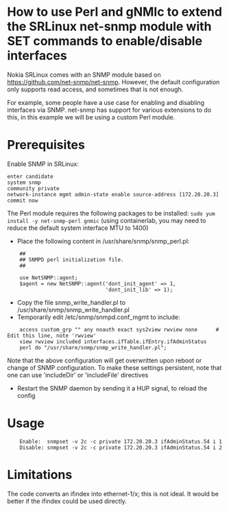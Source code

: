 # How to use Perl and gNMIc to extend the SRLinux net-snmp module with SET commands to enable/disable interfaces

Nokia SRLinux comes with an SNMP module based on https://github.com/net-snmp/net-snmp. However, the default configuration only supports read access, and sometimes that is not enough.

For example, some people have a use case for enabling and disabling interfaces via SNMP. net-snmp has support for various extensions to do this, in this example we will be using a custom Perl module.

# Prerequisites
Enable SNMP in SRLinux:
````
enter candidate
system snmp
community private
network-instance mgmt admin-state enable source-address [172.20.20.3]
commit now
````

The Perl module requires the following packages to be installed:
`sudo yum install -y net-snmp-perl gnmic` (using containerlab, you may need to reduce the default system interface MTU to 1400)

* Place the following content in /usr/share/snmp/snmp_perl.pl:
````
    ##
    ## SNMPD perl initialization file.
    ##

    use NetSNMP::agent;
    $agent = new NetSNMP::agent('dont_init_agent' => 1,
                                'dont_init_lib' => 1);
````
* Copy the file snmp_write_handler.pl to /usr/share/snmp/snmp_write_handler.pl
* Temporarily edit /etc/snmp/snmpd.conf_mgmt to include:
````
    access custom_grp "" any noauth exact sys2view rwview none      # Edit this line, note 'rwview'
    view rwview included interfaces.ifTable.ifEntry.ifAdminStatus
    perl do "/usr/share/snmp/snmp_write_handler.pl";
````
  Note that the above configuration will get overwritten upon reboot or change of SNMP configuration.
  To make these settings persistent, note that one can use 'includeDir' or 'includeFile' directives

* Restart the SNMP daemon by sending it a HUP signal, to reload the config

# Usage
````
    Enable:  snmpset -v 2c -c private 172.20.20.3 ifAdminStatus.54 i 1
    Disable: snmpset -v 2c -c private 172.20.20.3 ifAdminStatus.54 i 2
````

# Limitations
The code converts an ifindex into ethernet-1/x; this is not ideal. It would be better if the ifindex could be used directly.
